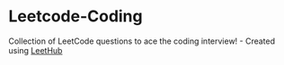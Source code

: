 # Leetcode-Coding
Collection of LeetCode questions to ace the coding interview! - Created using [LeetHub](https://github.com/QasimWani/LeetHub)
